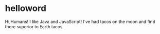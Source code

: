 # helloword
Hi,Humans!
I like Java and JavaScript!
I've had tacos on the moon and find there superior to Earth tacos.
